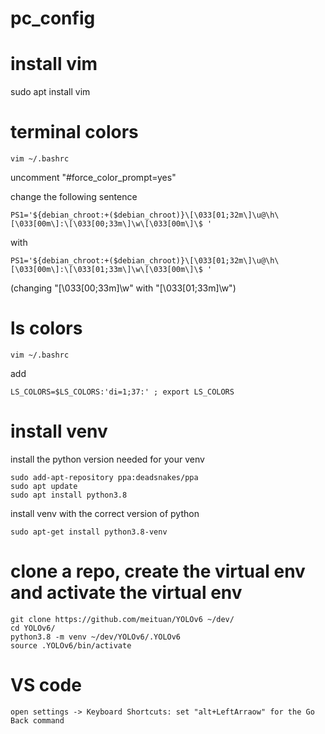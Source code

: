 # pc_config

# install vim
sudo apt install vim

# terminal colors
```
vim ~/.bashrc
```
uncomment "#force_color_prompt=yes"

change the following sentence  
```
PS1='${debian_chroot:+($debian_chroot)}\[\033[01;32m\]\u@\h\[\033[00m\]:\[\033[00;33m\]\w\[\033[00m\]\$ '
```
with
```
PS1='${debian_chroot:+($debian_chroot)}\[\033[01;32m\]\u@\h\[\033[00m\]:\[\033[01;33m\]\w\[\033[00m\]\$ '
```
(changing "[\033[00;33m\]\w" with "[\033[01;33m\]\w")

# ls colors
```
vim ~/.bashrc
```
add
```
LS_COLORS=$LS_COLORS:'di=1;37:' ; export LS_COLORS
```

# install venv
install the python version needed for your venv
```
sudo add-apt-repository ppa:deadsnakes/ppa
sudo apt update
sudo apt install python3.8
```
install venv with the correct version of python
```
sudo apt-get install python3.8-venv
```

# clone a repo, create the virtual env and activate the virtual env
```
git clone https://github.com/meituan/YOLOv6 ~/dev/
cd YOLOv6/
python3.8 -m venv ~/dev/YOLOv6/.YOLOv6
source .YOLOv6/bin/activate
```

# VS code
```
open settings -> Keyboard Shortcuts: set "alt+LeftArraow" for the Go Back command
```
